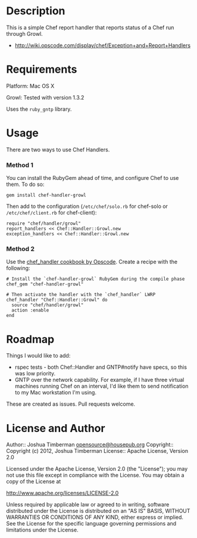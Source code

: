 Description
===========

This is a simple Chef report handler that reports status of a Chef run
through Growl.

* http://wiki.opscode.com/display/chef/Exception+and+Report+Handlers

Requirements
============

Platform: Mac OS X

Growl: Tested with version 1.3.2

Uses the `ruby_gntp` library.

Usage
=====

There are two ways to use Chef Handlers.

### Method 1

You can install the RubyGem ahead of time, and configure Chef to use
them. To do so:

    gem install chef-handler-growl

Then add to the configuration (`/etc/chef/solo.rb` for chef-solo or
`/etc/chef/client.rb` for chef-client):

    require "chef/handler/growl"
    report_handlers << Chef::Handler::Growl.new
    exception_handlers << Chef::Handler::Growl.new

### Method 2

Use the
[chef_handler cookbook by Opscode](http://community.opscode.com/cookbooks/chef_handler).
Create a recipe with the following:

    # Install the `chef-handler-growl` RubyGem during the compile phase
    chef_gem "chef-handler-growl"

    # Then activate the handler with the `chef_handler` LWRP
    chef_handler "Chef::Handler::Growl" do
      source "chef/handler/growl"
      action :enable
    end

Roadmap
=======

Things I would like to add:

* rspec tests - both Chef::Handler and GNTP#notify have specs, so this
  was low priority.
* GNTP over the network capability. For example, if I have three
  virtual machines running Chef on an interval, I'd like them to send
  notification to my Mac workstation I'm using.

These are created as issues. Pull requests welcome.

License and Author
==================

Author:: Joshua Timberman <opensource@housepub.org>
Copyright:: Copyright (c) 2012, Joshua Timberman
License:: Apache License, Version 2.0

Licensed under the Apache License, Version 2.0 (the "License");
you may not use this file except in compliance with the License.
You may obtain a copy of the License at

   http://www.apache.org/licenses/LICENSE-2.0

Unless required by applicable law or agreed to in writing, software
distributed under the License is distributed on an "AS IS" BASIS,
WITHOUT WARRANTIES OR CONDITIONS OF ANY KIND, either express or implied.
See the License for the specific language governing permissions and
limitations under the License.
